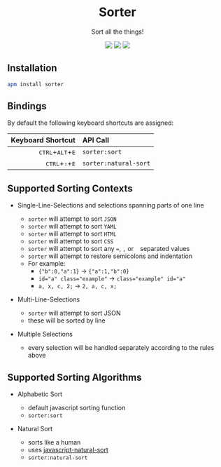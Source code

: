 <h1 align="center">Sorter</h1>

<p align="center">
	Sort all the things!
</p>

<p align="center">
	<a href="https://slack.dodekeract.com"><img src="https://slack.dodekeract.com/badge.svg"/></a>
	<a href="https://atom.io/packages/sorter"><img src="https://img.shields.io/apm/dm/sorter.svg"/></a>
	<a href="https://atom.io/packages/sorter"><img src="https://img.shields.io/apm/v/sorter.svg"/></a>
</p>

## Installation

```bash
apm install sorter
```

## Bindings

By default the following keyboard shortcuts are assigned:

| Keyboard Shortcut                           | API Call              |
|--------------------------------------------:|:----------------------|
| <kbd>CTRL</kbd>+<kbd>ALT</kbd>+<kbd>E</kbd> | `sorter:sort`         |
| <kbd>CTRL</kbd>+<kbd>⇧</kbd>+<kbd>E</kbd>   | `sorter:natural-sort` |

## Supported Sorting Contexts

* Single-Line-Selections and selections spanning parts of one line
	* `sorter` will attempt to sort `JSON`
	* `sorter` will attempt to sort `YAML`
	* `sorter` will attempt to sort `HTML`
	* `sorter` will attempt to sort `CSS`
	* `sorter` will attempt to sort any `=`, `,` or ` ` separated values
	* `sorter` will attempt to restore semicolons and indentation
	* For example:
		* `{"b":0,"a":1}` → `{"a":1,"b":0}`
		* `id="a" class="example"` → `class="example" id="a"`
		* `a, x, c, 2;` → `2, a, c, x;`

* Multi-Line-Selections
	* `sorter` will attempt to sort JSON
	* these will be sorted by line

* Multiple Selections
	* every selection will be handled separately according to the rules above


## Supported Sorting Algorithms

* Alphabetic Sort
	* default javascript sorting function
	* `sorter:sort`

* Natural Sort
	* sorts like a human
	* uses [javascript-natural-sort](https://npmjs.org/package/javascript-natural-sort)
	* `sorter:natural-sort`
